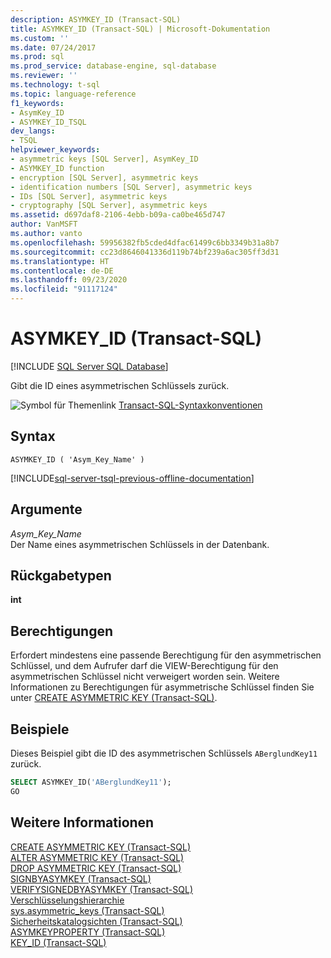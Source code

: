 ```yaml
---
description: ASYMKEY_ID (Transact-SQL)
title: ASYMKEY_ID (Transact-SQL) | Microsoft-Dokumentation
ms.custom: ''
ms.date: 07/24/2017
ms.prod: sql
ms.prod_service: database-engine, sql-database
ms.reviewer: ''
ms.technology: t-sql
ms.topic: language-reference
f1_keywords:
- AsymKey_ID
- ASYMKEY_ID_TSQL
dev_langs:
- TSQL
helpviewer_keywords:
- asymmetric keys [SQL Server], AsymKey_ID
- ASYMKEY_ID function
- encryption [SQL Server], asymmetric keys
- identification numbers [SQL Server], asymmetric keys
- IDs [SQL Server], asymmetric keys
- cryptography [SQL Server], asymmetric keys
ms.assetid: d697daf8-2106-4ebb-b09a-ca0be465d747
author: VanMSFT
ms.author: vanto
ms.openlocfilehash: 59956382fb5cded4dfac61499c6bb3349b31a8b7
ms.sourcegitcommit: cc23d8646041336d119b74bf239a6ac305ff3d31
ms.translationtype: HT
ms.contentlocale: de-DE
ms.lasthandoff: 09/23/2020
ms.locfileid: "91117124"
---
```

# <a name="asymkey_id-transact-sql"></a>ASYMKEY_ID (Transact-SQL)
[!INCLUDE [SQL Server SQL Database](../../includes/applies-to-version/sql-asdb.md)]

Gibt die ID eines asymmetrischen Schlüssels zurück.
  
![Symbol für Themenlink](../../database-engine/configure-windows/media/topic-link.gif "Symbol für Themenlink") [Transact-SQL-Syntaxkonventionen](../../t-sql/language-elements/transact-sql-syntax-conventions-transact-sql.md)
  
## <a name="syntax"></a>Syntax  
  
```syntaxsql
ASYMKEY_ID ( 'Asym_Key_Name' )  
```  
  
[!INCLUDE[sql-server-tsql-previous-offline-documentation](../../includes/sql-server-tsql-previous-offline-documentation.md)]

## <a name="arguments"></a>Argumente
*Asym_Key_Name*  
Der Name eines asymmetrischen Schlüssels in der Datenbank.
  
## <a name="return-types"></a>Rückgabetypen
 **int**  
  
## <a name="permissions"></a>Berechtigungen  
Erfordert mindestens eine passende Berechtigung für den asymmetrischen Schlüssel, und dem Aufrufer darf die VIEW-Berechtigung für den asymmetrischen Schlüssel nicht verweigert worden sein. Weitere Informationen zu Berechtigungen für asymmetrische Schlüssel finden Sie unter [CREATE ASYMMETRIC KEY &#40;Transact-SQL&#41;](../../t-sql/statements/create-asymmetric-key-transact-sql.md).
  
## <a name="examples"></a>Beispiele  
Dieses Beispiel gibt die ID des asymmetrischen Schlüssels `ABerglundKey11` zurück.
  
```sql
SELECT ASYMKEY_ID('ABerglundKey11');  
GO  
```  
  
## <a name="see-also"></a>Weitere Informationen
[CREATE ASYMMETRIC KEY &#40;Transact-SQL&#41;](../../t-sql/statements/create-asymmetric-key-transact-sql.md)  
[ALTER ASYMMETRIC KEY &#40;Transact-SQL&#41;](../../t-sql/statements/alter-asymmetric-key-transact-sql.md)  
[DROP ASYMMETRIC KEY &#40;Transact-SQL&#41;](../../t-sql/statements/drop-asymmetric-key-transact-sql.md)  
[SIGNBYASYMKEY &#40;Transact-SQL&#41;](../../t-sql/functions/signbyasymkey-transact-sql.md)  
[VERIFYSIGNEDBYASYMKEY &#40;Transact-SQL&#41;](../../t-sql/functions/verifysignedbyasymkey-transact-sql.md)  
[Verschlüsselungshierarchie](../../relational-databases/security/encryption/encryption-hierarchy.md)  
[sys.asymmetric_keys &#40;Transact-SQL&#41;](../../relational-databases/system-catalog-views/sys-asymmetric-keys-transact-sql.md)  
[Sicherheitskatalogsichten &#40;Transact-SQL&#41;](../../relational-databases/system-catalog-views/security-catalog-views-transact-sql.md)  
[ASYMKEYPROPERTY &#40;Transact-SQL&#41;](../../t-sql/functions/asymkeyproperty-transact-sql.md)  
[KEY_ID &#40;Transact-SQL&#41;](../../t-sql/functions/key-id-transact-sql.md)
  
  
